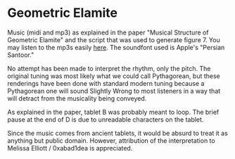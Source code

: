 # Geometric Elamite

Music (midi and mp3) as explained in the paper "Musical Structure of Geometric Elamite" and the script that was used to generate figure 7. You may listen to the mp3s easily [here](https://soundcloud.com/0xabad1dea/sets/geometric-elamite). The soundfont used is Apple's "Persian Santoor."

No attempt has been made to interpret the rhythm, only the pitch. The original tuning was most likely what we could call Pythagorean, but these renderings have been done with standard modern tuning because a Pythagorean one will sound Slightly Wrong to most listeners in a way that will detract from the musicality being conveyed.

As explained in the paper, tablet B was probably meant to loop. The brief pause at the end of D is due to unreadable characters on the tablet.

Since the music comes from ancient tablets, it would be absurd to treat it as anything but public domain. However, attribution of the interpretation to Melissa Elliott / 0xabad1dea is appreciated.